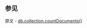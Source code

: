 ## 参见

原文 - [db.collection.countDocuments()]( https://docs.mongodb.com/manual/reference/method/db.collection.countDocuments/ )

